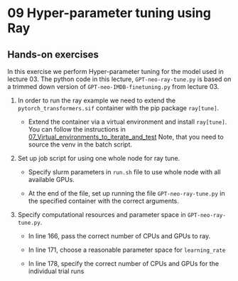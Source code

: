 # 09 Hyper-parameter tuning using Ray

## Hands-on exercises

In this exercise we perform Hyper-parameter tuning for the model used in lecture 03. The python code in this lecture, `GPT-neo-ray-tune.py` is based on a trimmed down version of `GPT-neo-IMDB-finetuning.py` from lecture 03.

1. In order to run the ray example we need to extend the `pytorch_transformers.sif` container with the pip package `ray[tune]`.

    * Extend the container via a virtual environment and install `ray[tune]`. You can follow the instructions in [07_Virtual_environments_to_iterate_and_test](https://github.com/Lumi-supercomputer/Getting_Started_with_AI_workshop/blob/main/07_Virtual_environments_to_iterate_and_test/index.md)
    Note, that you need to source the venv in the batch script.

2. Set up job script for using one whole node for ray tune.

    * Specify slurm parameters in `run.sh` file to use whole node with all available GPUs.
   
    * At the end of the file, set up running the file `GPT-neo-ray-tune.py` in the specified container with the correct arguments.

4. Specify computational resources and parameter space in `GPT-neo-ray-tune.py`.

    * In line 166, pass the correct number of CPUs and GPUs to ray.
   
    * In line 171, choose a reasonable parameter space for `learning_rate`
   
    * In line 178, specify the correct number of CPUs and GPUs for the individual trial runs
